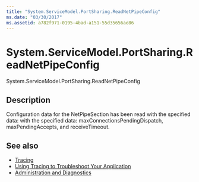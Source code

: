 ```yaml
---
title: "System.ServiceModel.PortSharing.ReadNetPipeConfig"
ms.date: "03/30/2017"
ms.assetid: a782f971-0195-4bad-a151-55d35656ae86
---
```

# System.ServiceModel.PortSharing.ReadNetPipeConfig
System.ServiceModel.PortSharing.ReadNetPipeConfig  
  
## Description  
 Configuration data for the NetPipeSection has been read with the specified data:  with the specified data: maxConnectionsPendingDispatch, maxPendingAccepts, and receiveTimeout.  
  
## See also
- [Tracing](../../../../../docs/framework/wcf/diagnostics/tracing/index.md)
- [Using Tracing to Troubleshoot Your Application](../../../../../docs/framework/wcf/diagnostics/tracing/using-tracing-to-troubleshoot-your-application.md)
- [Administration and Diagnostics](../../../../../docs/framework/wcf/diagnostics/index.md)
